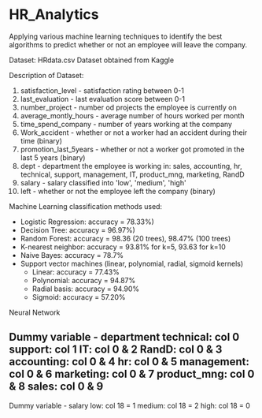 # HR_Analytics
Applying various machine learning techniques to identify the best algorithms to predict whether or not an employee will leave the company.

Dataset: HRdata.csv
Dataset obtained from Kaggle

Description of Dataset:

1. satisfaction_level - satisfaction rating between 0-1
2. last_evaluation - last evaluation score between 0-1
3. number_project - number od projects the employee is currently on
4. average_montly_hours - average number of hours worked per month
5. time_spend_company - number of years working at the company
6. Work_accident - whether or not a worker had an accident during their time (binary)
7. promotion_last_5years - whether or not a worker got promoted in the last 5 years (binary)
8. dept - department the employee is working in: sales, accounting, hr, technical, support, management, IT, product_mng, marketing, RandD
9. salary - salary classified into 'low', 'medium', 'high'
10. left - whether or not the employee left the company (binary)

Machine Learning classification methods used:
- Logistic Regression: accuracy = 78.33%)
- Decision Tree: accuracy = 96.97%)
- Random Forest: accuracy = 98.36 (20 trees), 98.47% (100 trees)
- K-nearest neighbor: accuracy = 93.81% for k=5, 93.63 for k=10
- Naive Bayes: accuracy = 78.7%
- Support vector machines (linear, polynomial, radial, sigmoid kernels)
  - Linear: accuracy = 77.43%
  - Polynomial: accuracy = 94.87%
  - Radial basis: accuracy = 94.90%
  - Sigmoid: accuracy = 57.20%

Neural Network

Dummy variable - department
technical: col 0
support: col 1
IT: col 0 & 2
RandD: col 0 & 3
accounting: col 0 & 4
hr: col 0 & 5
management: col 0 & 6
marketing: col 0 & 7
product_mng: col 0 & 8
sales: col 0 & 9
----
Dummy variable - salary
low: col 18 = 1
medium: col 18 = 2
high: col 18 = 0
